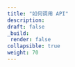 ```yaml
---
title: "如何调用 API"
description: 
draft: false
_build:
 render: false
collapsible: true
weight: 70
---
```



